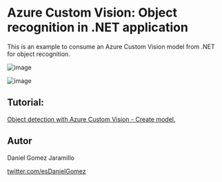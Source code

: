# Azure Custom Vision: Object recognition in .NET application

This is an example to consume an Azure Custom Vision model from .NET for object recognition.

![image](https://user-images.githubusercontent.com/20881117/217715384-0d9725e8-01e9-4d6e-aed8-8bc3ee2f1223.png)

![image](https://user-images.githubusercontent.com/20881117/217715418-138871d6-8468-4e82-98c0-e991e0762491.png)

## Tutorial: 

[Object detection with Azure Custom Vision - Create model.](https://dev.to/esdanielgomez/object-detection-with-azure-custom-vision-38ka)

## Autor

Daniel Gomez Jaramillo

[twitter.com/esDanielGomez](https://twitter.com/esDanielGomez)
